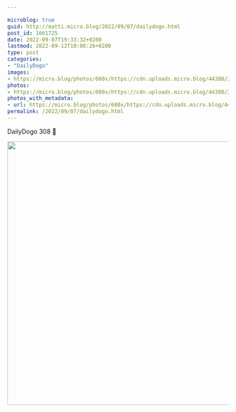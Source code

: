 ```yaml
---

microblog: true
guid: http://matti.micro.blog/2022/09/07/dailydogo.html
post_id: 1661725
date: 2022-09-07T19:33:32+0200
lastmod: 2022-09-12T10:08:26+0200
type: post
categories:
- "DailyDogo"
images:
- https://micro.blog/photos/600x/https://cdn.uploads.micro.blog/44388/2022/98964679a4.jpg
photos:
- https://micro.blog/photos/600x/https://cdn.uploads.micro.blog/44388/2022/98964679a4.jpg
photos_with_metadata:
- url: https://micro.blog/photos/600x/https://cdn.uploads.micro.blog/44388/2022/98964679a4.jpg
permalink: /2022/09/07/dailydogo.html
---
```

DailyDogo 308 🐶

<img src="/media/uploads/2022/98964679a4.jpg" width="600" height="600" alt="" />
